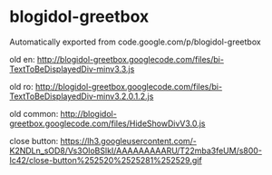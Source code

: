 # blogidol-greetbox
Automatically exported from code.google.com/p/blogidol-greetbox

old en: http://blogidol-greetbox.googlecode.com/files/bi-TextToBeDisplayedDiv-minv3.3.js

old ro: http://blogidol-greetbox.googlecode.com/files/bi-TextToBeDisplayedDiv-minv3.2.0.1.2.js

old common: http://blogidol-greetbox.googlecode.com/files/HideShowDivV3.0.js


close button: https://lh3.googleusercontent.com/-K2NDLn_sOD8/Vs3OloBSlkI/AAAAAAAAARU/T22mba3feUM/s800-Ic42/close-button%252520%2525281%252529.gif
